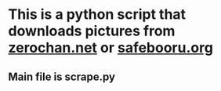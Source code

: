 # This is a python script that downloads pictures from [zerochan.net](https://www.zerochan.net/) or [safebooru.org](http://safebooru.org/)
## Main file is scrape.py 